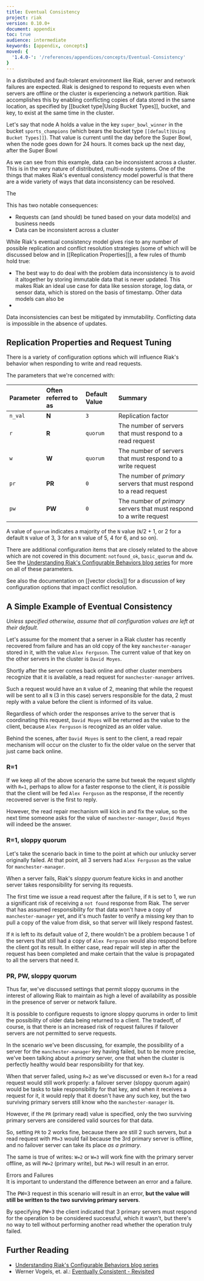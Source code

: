 ```yaml
---
title: Eventual Consistency
project: riak
version: 0.10.0+
document: appendix
toc: true
audience: intermediate
keywords: [appendix, concepts]
moved: {
  '1.4.0-': '/references/appendices/concepts/Eventual-Consistency'
}
---
```


In a distributed and fault-tolerant environment like Riak, server and network failures are expected. Riak is designed to respond to requests even when servers are offline or the cluster is experiencing a network partition. Riak accomplishes this by enabling conflicting copies of data stored in the same location, as specified by [[bucket type|Using Bucket Types]], bucket, and key, to exist at the same time in the cluster.

Let's say that node A holds a value in the key `super_bowl_winner` in the bucket `sports_champions` (which bears the bucket type `[[default|Using Bucket Types]]`). That value is current until the day before the Super Bowl, when the node goes down for 24 hours. It comes back up the next day, after the Super Bowl 

As we can see from this example, data can be inconsistent across a cluster. This is in the very nature of distributed, multi-node systems. One of the things that makes Riak's eventual consistency model powerful is that there are a wide variety of ways that data inconsistency can be resolved.

The 

This has two notable consequences:

* Requests can (and should) be tuned based on your data model(s) and business needs
* Data can be inconsistent across a cluster

While Riak's eventual consistency model gives rise to any number of possible replication and conflict resolution strategies (some of which will be discussed below and in [[Replication Properties]]), a few rules of thumb hold true:

* The best way to do deal with the problem data inconsistency is to avoid it altogether by storing immutable data that is never updated. This makes Riak an ideal use case for data like session storage, log data, or sensor data, which is stored on the basis of timestamp. Other data models can also be 
* 



<div class="note">
Data inconsistencies can best be mitigated by immutability. Conflicting data is impossible in the absence of updates.
</div>

## Replication Properties and Request Tuning

There is a variety of configuration options which will influence Riak's behavior when responding to write and read requests.

The parameters that we're concerned with:

Parameter | Often referred to as | Default Value | Summary
:---------|:---------------------|:--------------|:-------
`n_val` | **N** | `3` | Replication factor
`r` | **R** | `quorum` | The number of servers that must respond to a read request
`w` | **W**| `quorum` | The number of servers that must respond to a write request
`pr` | **PR** | `0` | The number of _primary_ servers that must respond to a read request
`pw` | **PW** | `0` | The number of _primary_ servers that must respond to a write request

A value of `quorum` indicates a majority of the `N` value (`N`/2 + 1, or 2 for a default `N` value of 3, 3 for an `N` value of 5, 4 for 6, and so on).

There are additional configuration items that are closely related to the above which are not covered in this document: `notfound_ok`, `basic_quorum` and `dw`. See the [Understanding Riak's Configurable Behaviors blog series](http://basho.com/understanding-riaks-configurable-behaviors-part-1/) for more on all of these parameters.

See also the documentation on [[vector clocks]] for a discussion of key configuration options that impact conflict resolution.

## A Simple Example of Eventual Consistency

_Unless specified otherwise, assume that all configuration values are left at their default._

Let's assume for the moment that a server in a Riak cluster has recently recovered from failure and has an old copy of the key `manchester-manager` stored in it, with the value `Alex Ferguson`. The current value of that key on the other servers in the cluster is `David Moyes`.

Shortly after the server comes back online and other cluster members recognize that it is available, a read request for `manchester-manager` arrives.

Such a request would have an `R` value of 2, meaning that while the request will be sent to all `N` (3 in this case) servers responsible for the data, 2 must reply with a value before the client is informed of its value.

Regardless of which order the responses arrive to the server that is coordinating this request, `David Moyes` will be returned as the value to the client, because `Alex Ferguson` is recognized as an older value.

Behind the scenes, after `David Moyes` is sent to the client, a read repair mechanism will occur on the cluster to fix the older value on the server that just came back online.

### R=1

If we keep all of the above scenario the same but tweak the request slightly with `R=1`, perhaps to allow for a faster response to the client, it _is_ possible that the client will be fed `Alex Ferguson` as the response, if the recently recovered server is the first to reply.

However, the read repair mechanism will kick in and fix the value, so the
next time someone asks for the value of `manchester-manager`, `David Moyes` will indeed be the answer.

### R=1, sloppy quorum

Let's take the scenario back in time to the point at which our unlucky server originally failed. At that point, all 3 servers had `Alex Ferguson` as the value for `manchester-manager`.

When a server fails, Riak's *sloppy quorum* feature kicks in and another server takes responsibility for serving its requests.

The first time we issue a read request after the failure, if `R` is set to 1, we run a significant risk of receiving a `not found` response from Riak. The server that has assumed responsibility for that data won't have a copy of `manchester-manager` yet, and it's much faster to verify a missing key than to pull a copy of the value from disk, so that server will likely respond fastest.

If `R` is left to its default value of 2, there wouldn't be a problem because 1 of the servers that still had a copy of `Alex Ferguson` would also respond before the client got its result. In either case, read repair will step in after the request has been completed and make certain that the value is propagated to all the servers that need it.

### PR, PW, sloppy quorum

Thus far, we've discussed settings that permit sloppy quorums in the interest of allowing Riak to maintain as high a level of availability as possible in the presence of server or network failure.

It is possible to configure requests to ignore sloppy quorums in order to limit the possibility of older data being returned to a client. The tradeoff, of course, is that there is an increased risk of request failures if failover servers are not permitted to serve requests.

In the scenario we've been discussing, for example, the possibility of a server for the `manchester-manager` key having failed, but to be more precise, we've been talking about a *primary* server, one that when the cluster is perfectly healthy would bear responsibility for that key.

When that server failed, using `R=2` as we've discussed or even `R=3` for a read request would still work properly: a failover server (sloppy quorum again) would be tasks to take responsibility for that key, and when it receives a request for it, it would reply that it doesn't have any such key, but the two surviving primary servers still know who the `manchester-manager` is.

However, if the `PR` (primary read) value is specified, only the two surviving primary servers are considered valid sources for that data.

So, setting `PR` to 2 works fine, because there are still 2 such servers, but a read request with `PR=3` would fail because the 3rd primary server is offline, and no failover server can take its place *as a primary*.

The same is true of writes: `W=2` or `W=3` will work fine with the primary server offline, as will `PW=2` (primary write), but `PW=3` will result in an error.

<div class="note">
<div class="title">Errors and Failures</div>
It is important to understand the difference between an error and a failure.

The <tt>PW=3</tt> request in this scenario will result in an error, <strong>but the value will still be written to the two surviving primary servers</strong>.

By specifying <tt>PW=3</tt> the client indicated that 3 primary servers must respond for the operation to be considered successful, which it wasn't, but there's no way to tell without performing another read whether the operation truly failed.
</div>

## Further Reading

* [Understanding Riak's Configurable Behaviors blog series](http://basho.com/understanding-riaks-configurable-behaviors-part-1/)
* Werner Vogels, et. al.: [Eventually Consistent - Revisited](http://www.allthingsdistributed.com/2008/12/eventually_consistent.html)
